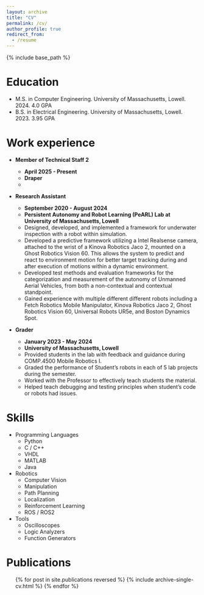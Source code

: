 ```yaml
---
layout: archive
title: "CV"
permalink: /cv/
author_profile: true
redirect_from:
  - /resume
---
```


{% include base_path %}

Education
======
* M.S. in Computer Engineering. University of Massachusetts, Lowell. 2024. 4.0 GPA
* B.S. in Electrical Engineering. University of Massachusetts, Lowell. 2023. 3.95 GPA

Work experience
======
* **Member of Technical Staff 2**
  * **April 2025 - Present**
  * **Draper**
  * 
  
* **Research Assistant**
  * **September 2020 - August 2024**
  * **Persistent Autonomy and Robot Learning (PeARL) Lab at University of Massachusetts, Lowell**
  * Designed, developed, and implemented a framework for underwater inspection with a robot within simulation.
  * Developed a predictive framework utilizing a Intel Realsense camera, attached to the wrist of a Kinova Robotics Jaco 2, mounted on a Ghost Robotics Vision 60. This allows the system to predict and react to environment motion for better target tracking during and after execution of motions within a dynamic environment.
  * Developed test methods and evaluation frameworks for the categorization and measurement of the autonomy of Unmanned Aerial Vehicles, from both a non-contextual and contextual standpoint.
  * Gained experience with multiple different different robots including a Fetch Robotics Mobile Manipulator, Kinova Robotics Jaco 2, Ghost Robotics Vision 60, Universal Robots UR5e, and Boston Dynamics Spot.

* **Grader**
  * **January 2023 - May 2024**
  * **University of Massachusetts, Lowell**
  * Provided students in the lab with feedback and guidance during COMP.4500 Mobile Robotics I.
  * Graded the performance of Student’s robots in each of 5 lab projects during the semester.
  * Worked with the Professor to effectively teach students the material.
  * Helped teach debugging and testing principles when student’s code or robots had issues.

Skills
======
* Programming Languages
  * Python
  * C / C++
  * VHDL
  * MATLAB
  * Java
* Robotics
  * Computer Vision
  * Manipulation
  * Path Planning
  * Localization
  * Reinforcement Learning
  * ROS / ROS2
* Tools
  * Oscilloscopes
  * Logic Analyzers
  * Function Generators

Publications
======
  <ul>{% for post in site.publications reversed %}
    {% include archive-single-cv.html %}
  {% endfor %}</ul>
  
<!-- Talks
======
  <ul>{% for post in site.talks reversed %}
    {% include archive-single-talk-cv.html  %}
  {% endfor %}</ul>
  
Teaching
======
  <ul>{% for post in site.teaching reversed %}
    {% include archive-single-cv.html %}
  {% endfor %}</ul>
  
Service and leadership
======
* Currently signed in to 43 different slack teams -->
